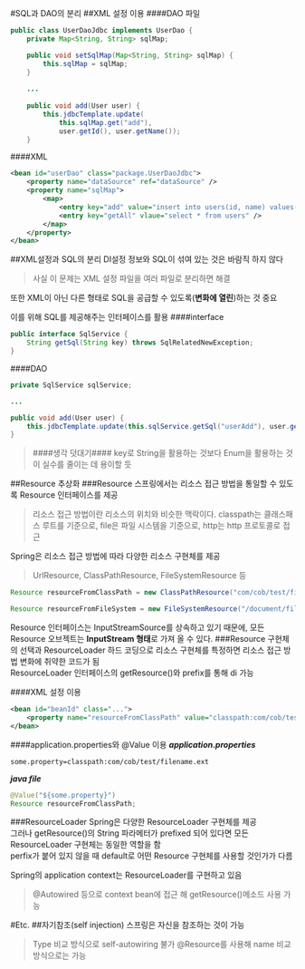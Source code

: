#SQL과 DAO의 분리
##XML 설정 이용
####DAO 파일
```java
public class UserDaoJdbc implements UserDao {
	private Map<String, String> sqlMap;

	public void setSqlMap(Map<String, String> sqlMap) {
		this.sqlMap = sqlMap;
	}
	
	...
	
	public void add(User user) {
		this.jdbcTemplate.update(
			this.sqlMap.get("add"),
			user.getId(), user.getName());
	}
```
####XML
```xml
<bean id="userDao" class="package.UserDaoJdbc">
	<property name="dataSource" ref="dataSource" />
	<property name="sqlMap">
		<map>
			<entry key="add" value="insert into users(id, name) values(?,?)" />
			<entry key="getAll" vlaue="select * from users" />
		</map>
	</property>
</bean>
```
##XML설정과 SQL의 분리
DI설정 정보와 SQL이 섞여 있는 것은 바람직 하지 않다
>사실 이 문제는 XML 설정 파일을 여러 파일로 분리하면 해결

또한 XML이 아닌 다른 형태로 SQL을 공급할 수 있도록(**변화에 열린**)하는 것 중요

이를 위해 SQL를 제공해주는 인터페이스를 활용
####interface
```java
public interface SqlService {
	String getSql(String key) throws SqlRelatedNewException;
}
```
####DAO
```java
private SqlService sqlService;

...

public void add(User user) {
	this.jdbcTemplate.update(this.sqlService.getSql("userAdd"), user.getId(), user.getName());
}
```
>####생각 덧대기####
>key로 String을 활용하는 것보다 Enum을 활용하는 것이 실수를 줄이는 데 용이할 듯

##Resource 추상화
###Resource
스프링에서는 리소스 접근 방법을 통일할 수 있도록 Resource 인터페이스를 제공	
>리소스 접근 방법이란 리소스의 위치와 비슷한 맥락이다.
>classpath는 클래스패스 루트를 기준으로, file은 파일 시스템을 기준으로, http는 http 프로토콜로 접근

Spring은 리소스 접근 방법에 따라 다양한 리소스 구현체를 제공
>UrlResource, ClassPathResource, FileSystemResource 등

```java
Resource resourceFromClassPath = new ClassPathResource("com/cob/test/filename.ext");

Resource resourceFromFileSystem = new FileSystemResource("/document/filename.ext")
```

Resource 인터페이스는 InputStreamSource를 상속하고 있기 때문에, 모든 Resource 오브젝트는 **InputStream 형태**로 가져 올 수 있다.
###Resource 구현체의 선택과 ResourceLoader
하드 코딩으로 리소스 구현체를 특정하면 리소스 접근 방법 변화에 취약한 코드가 됨	
ResourceLoader 인터페이스의 getResource()와 prefix를 통해 di 가능

####XML 설정 이용
```xml
<bean id="beanId" class="...">
	<property name="resourceFromClassPath" value="classpath:com/cob/test/filename.ext" />
</bean>
```
####application.properties와 @Value 이용
**_application.properties_**
```
some.property=classpath:com/cob/test/filename.ext
```
**_java file_**
```java
@Value("${some.property}")
Resource resourceFromClassPath;
```
###ResourceLoader
Spring은 다양한 ResourceLoader 구현체를 제공	
그러나 getResource()의 String 파라메터가 prefixed 되어 있다면 모든 ResourceLoader 구현체는 동일한 역할을 함	
perfix가 붙어 있지 않을 때 default로 어떤 Resource 구현체를 사용할 것인가가 다름	

Spring의 application context는 ResourceLoader를 구현하고 있음
>@Autowired 등으로 context bean에 접근 해 getResource()메소드 사용 가능

#Etc.
##자기참조(self injection)
스프링은 자신을 참조하는 것이 가능
>Type 비교 방식으로 self-autowiring 불가
>@Resource를 사용해 name 비교 방식으로는 가능

